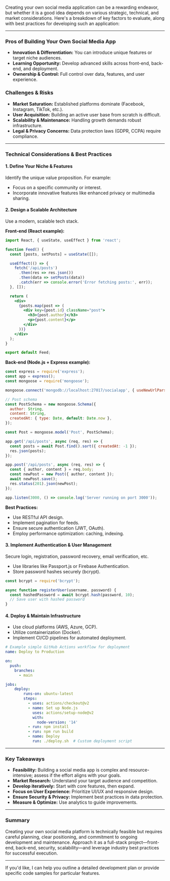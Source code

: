 Creating your own social media application can be a rewarding endeavor, but whether it is a good idea depends on various strategic, technical, and market considerations. Here's a breakdown of key factors to evaluate, along with best practices for developing such an application:

---

### **Pros of Building Your Own Social Media App**
- **Innovation & Differentiation:** You can introduce unique features or target niche audiences.
- **Learning Opportunity:** Develop advanced skills across front-end, back-end, and deployment.
- **Ownership & Control:** Full control over data, features, and user experience.

### **Challenges & Risks**
- **Market Saturation:** Established platforms dominate (Facebook, Instagram, TikTok, etc.).
- **User Acquisition:** Building an active user base from scratch is difficult.
- **Scalability & Maintenance:** Handling growth demands robust infrastructure.
- **Legal & Privacy Concerns:** Data protection laws (GDPR, CCPA) require compliance.

---

### **Technical Considerations & Best Practices**

#### 1. **Define Your Niche & Features**
Identify the unique value proposition. For example:
- Focus on a specific community or interest.
- Incorporate innovative features like enhanced privacy or multimedia sharing.

#### 2. **Design a Scalable Architecture**
Use a modern, scalable tech stack.

**Front-end (React example):**
```jsx
import React, { useState, useEffect } from 'react';

function Feed() {
  const [posts, setPosts] = useState([]);

  useEffect(() => {
    fetch('/api/posts')
      .then(res => res.json())
      .then(data => setPosts(data))
      .catch(err => console.error('Error fetching posts:', err));
  }, []);

  return (
    <div>
      {posts.map(post => (
        <div key={post.id} className="post">
          <h3>{post.author}</h3>
          <p>{post.content}</p>
        </div>
      ))}
    </div>
  );
}

export default Feed;
```

**Back-end (Node.js + Express example):**
```javascript
const express = require('express');
const app = express();
const mongoose = require('mongoose');

mongoose.connect('mongodb://localhost:27017/socialapp', { useNewUrlParser: true, useUnifiedTopology: true });

// Post schema
const PostSchema = new mongoose.Schema({
  author: String,
  content: String,
  createdAt: { type: Date, default: Date.now },
});

const Post = mongoose.model('Post', PostSchema);

app.get('/api/posts', async (req, res) => {
  const posts = await Post.find().sort({ createdAt: -1 });
  res.json(posts);
});

app.post('/api/posts', async (req, res) => {
  const { author, content } = req.body;
  const newPost = new Post({ author, content });
  await newPost.save();
  res.status(201).json(newPost);
});

app.listen(3000, () => console.log('Server running on port 3000'));
```

**Best Practices:**
- Use RESTful API design.
- Implement pagination for feeds.
- Ensure secure authentication (JWT, OAuth).
- Employ performance optimization: caching, indexing.

#### 3. **Implement Authentication & User Management**
Secure login, registration, password recovery, email verification, etc.
- Use libraries like Passport.js or Firebase Authentication.
- Store password hashes securely (bcrypt).

```javascript
const bcrypt = require('bcrypt');

async function registerUser(username, password) {
  const hashedPassword = await bcrypt.hash(password, 10);
  // Save user with hashed password
}
```

#### 4. **Deploy & Maintain Infrastructure**
- Use cloud platforms (AWS, Azure, GCP).
- Utilize containerization (Docker).
- Implement CI/CD pipelines for automated deployment.

```yaml
# Example simple GitHub Actions workflow for deployment
name: Deploy to Production

on:
  push:
    branches:
      - main

jobs:
    deploy:
        runs-on: ubuntu-latest
        steps:
          - uses: actions/checkout@v2
          - name: Set up Node.js
            uses: actions/setup-node@v2
            with:
              node-version: '14'
          - run: npm install
          - run: npm run build
          - name: Deploy
            run: ./deploy.sh  # Custom deployment script
```

---

### **Key Takeaways**
- **Feasibility:** Building a social media app is complex and resource-intensive; assess if the effort aligns with your goals.
- **Market Research:** Understand your target audience and competition.
- **Develop iteratively:** Start with core features, then expand.
- **Focus on User Experience:** Prioritize UI/UX and responsive design.
- **Ensure Security & Privacy:** Implement best practices in data protection.
- **Measure & Optimize:** Use analytics to guide improvements.

---

### **Summary**
Creating your own social media platform is technically feasible but requires careful planning, clear positioning, and commitment to ongoing development and maintenance. Approach it as a full-stack project—front-end, back-end, security, scalability—and leverage industry best practices for successful execution.

---

If you'd like, I can help you outline a detailed development plan or provide specific code samples for particular features.